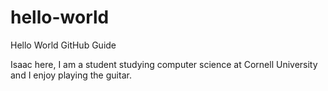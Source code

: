 # hello-world
Hello World GitHub Guide

Isaac here, I am a student studying computer science at Cornell University and I enjoy playing the guitar.
